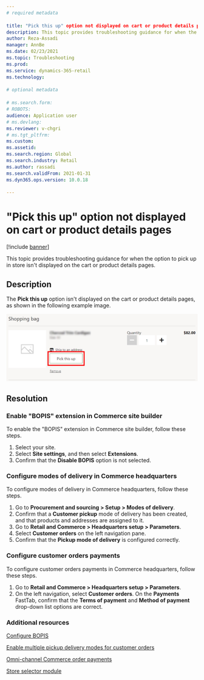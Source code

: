```yaml
---
# required metadata

title: "Pick this up" option not displayed on cart or product details pages
description: This topic provides troubleshooting guidance for when the option to pick up in store isn't displayed on the cart or product details pages. 
author: Reza-Assadi
manager: AnnBe
ms.date: 02/23/2021
ms.topic: Troubleshooting
ms.prod: 
ms.service: dynamics-365-retail
ms.technology: 

# optional metadata

# ms.search.form: 
# ROBOTS: 
audience: Application user
# ms.devlang: 
ms.reviewer: v-chgri
# ms.tgt_pltfrm: 
ms.custom: 
ms.assetid: 
ms.search.region: Global
ms.search.industry: Retail
ms.author: rassadi
ms.search.validFrom: 2021-01-31
ms.dyn365.ops.version: 10.0.18

---
```


# "Pick this up" option not displayed on cart or product details pages

[!include [banner](../../includes/banner.md)]

This topic provides troubleshooting guidance for when the option to pick up in store isn't displayed on the cart or product details pages.

## Description

The **Pick this up** option isn't displayed on the cart or product details pages, as shown in the following example image.

![Pick this up option](media/pickup-button-missing.jpg)

## Resolution

### Enable "BOPIS" extension in Commerce site builder

To enable the "BOPIS" extension in Commerce site builder, follow these steps.

1. Select your site.
1. Select **Site settings**, and then select **Extensions**.
1. Confirm that the **Disable BOPIS** option is not selected.

### Configure modes of delivery in Commerce headquarters

To configure modes of delivery in Commerce headquarters, follow these steps.

1. Go to **Procurement and sourcing \> Setup \> Modes of delivery**.
1. Confirm that a **Customer pickup** mode of delivery has been created, and that products and addresses are assigned to it.
1. Go to **Retail and Commerce \> Headquarters setup \> Parameters**.
1. Select **Customer orders** on the left navigation pane.
1. Confirm that the **Pickup mode of delivery** is configured correctly.

### Configure customer orders payments

To configure customer orders payments in Commerce headquarters, follow these steps.

1. Go to **Retail and Commerce \> Headquarters setup \> Parameters**.
1. On the left navigation, select **Customer orders**. On the **Payments** FastTab, confirm that the **Terms of payment** and **Method of payment** drop-down list options are correct.

### Additional resources

[Configure BOPIS](../cpe-bopis.md)

[Enable multiple pickup delivery modes for customer orders](../multiple-pickup-modes.md)

[Omni-channel Commerce order payments](../dev-itpro/commerce-payments.md)

[Store selector module](../store-selector.md)
